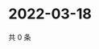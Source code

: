 # 2022-03-18

共 0 条

<!-- BEGIN WEIBO -->
<!-- 最后更新时间 Fri Mar 18 2022 21:20:51 GMT+0800 (China Standard Time) -->

<!-- END WEIBO -->

